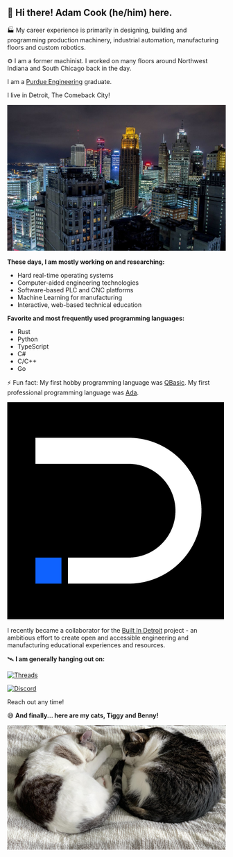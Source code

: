 ## :wave: Hi there! Adam Cook (he/him) here.

:factory: My career experience is primarily in designing, building and programming production machinery, industrial automation, manufacturing floors and custom robotics.

:gear: I am a former machinist. I worked on many floors around Northwest Indiana and South Chicago back in the day.

I am a [Purdue Engineering](https://engineering.purdue.edu/Engr) graduate.

I live in Detroit, The Comeback City!

![A photo of Downtown Detroit taken at night with several prominent and historic buildings shown](https://github.com/motorcityadam/motorcityadam/blob/main/static/detroit.jpg) 

**These days, I am mostly working on and researching:**

* Hard real-time operating systems
* Computer-aided engineering technologies
* Software-based PLC and CNC platforms
* Machine Learning for manufacturing
* Interactive, web-based technical education

**Favorite and most frequently used programming languages:**

* Rust
* Python
* TypeScript
* C#
* C/C++
* Go

:zap: Fun fact: My first hobby programming language was [QBasic](https://en.wikipedia.org/wiki/QBasic). My first professional programming language was [Ada](https://en.wikipedia.org/wiki/Ada_(programming_language)).

[![The Built In Detroit logo](https://github.com/motorcityadam/motorcityadam/blob/main/static/built_in_detroit_logo.png)](https://builtindetroit.today)

I recently became a collaborator for the [Built In Detroit](https://builtindetroit.today) project - an ambitious effort to create open and accessible engineering and manufacturing educational experiences and resources.

:artificial_satellite: **I am generally hanging out on:**

[![Threads](https://img.shields.io/badge/Threads-motorcityadam-blue?style=flat-square)](https://www.threads.net/@motorcityadam)

[![Discord](https://img.shields.io/discord/677517706940907521?label=Discord%20Chat&style=flat-square)](https://discord.gg/ssvcVNJ)

Reach out any time!

:sweat_smile: **And finally... here are my cats, Tiggy and Benny!**

![A photo of a white Siamese cat and a black tabby cat curled up and sleeping on a beige comforter](https://github.com/motorcityadam/motorcityadam/blob/main/static/cats.jpg) 